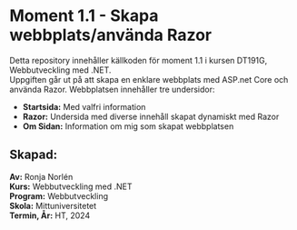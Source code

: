 # Moment 1.1 - Skapa webbplats/använda Razor
Detta repository innehåller källkoden för moment 1.1 i kursen DT191G, Webbutveckling med .NET.  
Uppgiften går ut på att skapa en enklare webbplats med ASP.net Core och använda Razor. Webbplatsen innehåller tre undersidor:  
* **Startsida:** Med valfri information
* **Razor:** Undersida med diverse innehåll skapat dynamiskt med Razor
* **Om Sidan:** Information om mig som skapat webbplatsen

## Skapad:
**Av:** Ronja Norlén  
**Kurs:** Webbutveckling med .NET  
**Program:** Webbutveckling  
**Skola:** Mittuniversitetet  
**Termin, År:** HT, 2024

